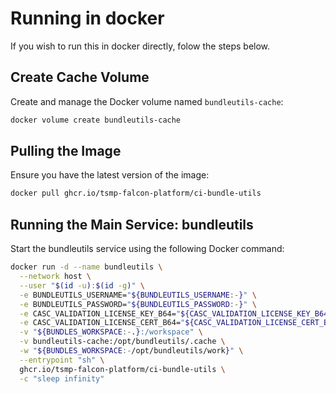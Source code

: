 # Running in docker

If you wish to run this in docker directly, folow the steps below.

## Create Cache Volume

Create and manage the Docker volume named `bundleutils-cache`:

```sh
docker volume create bundleutils-cache
```

## Pulling the Image

Ensure you have the latest version of the image:

```sh
docker pull ghcr.io/tsmp-falcon-platform/ci-bundle-utils
```

## Running the Main Service: bundleutils

Start the bundleutils service using the following Docker command:

```sh
docker run -d --name bundleutils \
  --network host \
  --user "$(id -u):$(id -g)" \
  -e BUNDLEUTILS_USERNAME="${BUNDLEUTILS_USERNAME:-}" \
  -e BUNDLEUTILS_PASSWORD="${BUNDLEUTILS_PASSWORD:-}" \
  -e CASC_VALIDATION_LICENSE_KEY_B64="${CASC_VALIDATION_LICENSE_KEY_B64:-}" \
  -e CASC_VALIDATION_LICENSE_CERT_B64="${CASC_VALIDATION_LICENSE_CERT_B64:-}" \
  -v "${BUNDLES_WORKSPACE:-.}:/workspace" \
  -v bundleutils-cache:/opt/bundleutils/.cache \
  -w "${BUNDLES_WORKSPACE:-/opt/bundleutils/work}" \
  --entrypoint "sh" \
  ghcr.io/tsmp-falcon-platform/ci-bundle-utils \
  -c "sleep infinity"
```

